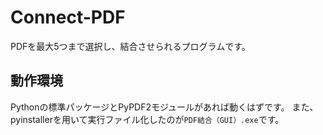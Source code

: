 # Connect-PDF

PDFを最大5つまで選択し、結合させられるプログラムです。

## 動作環境

Pythonの標準パッケージとPyPDF2モジュールがあれば動くはずです。 
また、pyinstallerを用いて実行ファイル化したのが```PDF結合（GUI）.exe```です。
